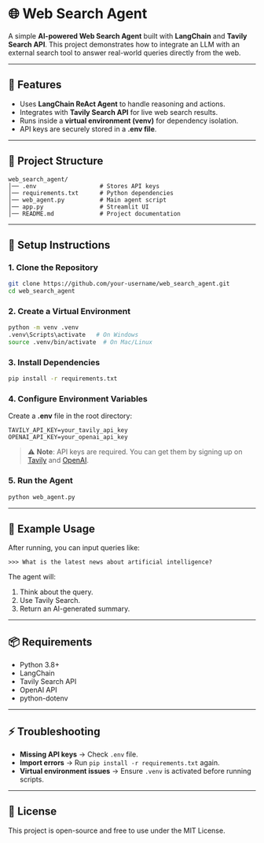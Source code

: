 # 🌐 Web Search Agent

A simple **AI-powered Web Search Agent** built with **LangChain** and **Tavily Search API**. This project demonstrates how to integrate an LLM with an external search tool to answer real-world queries directly from the web.

---

## 🚀 Features

* Uses **LangChain ReAct Agent** to handle reasoning and actions.
* Integrates with **Tavily Search API** for live web search results.
* Runs inside a **virtual environment (venv)** for dependency isolation.
* API keys are securely stored in a **.env file**.

---

## 📂 Project Structure

```
web_search_agent/
│── .env                  # Stores API keys
│── requirements.txt      # Python dependencies
│── web_agent.py          # Main agent script
│── app.py                # Streamlit UI
│── README.md             # Project documentation
```

---

## 🔑 Setup Instructions

### 1. Clone the Repository

```bash
git clone https://github.com/your-username/web_search_agent.git
cd web_search_agent
```

### 2. Create a Virtual Environment

```bash
python -m venv .venv
.venv\Scripts\activate   # On Windows
source .venv/bin/activate  # On Mac/Linux
```

### 3. Install Dependencies

```bash
pip install -r requirements.txt
```

### 4. Configure Environment Variables

Create a **.env** file in the root directory:

```env
TAVILY_API_KEY=your_tavily_api_key
OPENAI_API_KEY=your_openai_api_key
```

> ⚠️ **Note**: API keys are required. You can get them by signing up on [Tavily](https://app.tavily.com/) and [OpenAI](https://platform.openai.com/).

### 5. Run the Agent

```bash
python web_agent.py
```

---

## 🧪 Example Usage

After running, you can input queries like:

```
>>> What is the latest news about artificial intelligence?
```

The agent will:

1. Think about the query.
2. Use Tavily Search.
3. Return an AI-generated summary.

---

## 📦 Requirements

* Python 3.8+
* LangChain
* Tavily Search API
* OpenAI API
* python-dotenv

---

## ⚡ Troubleshooting

* **Missing API keys** → Check `.env` file.
* **Import errors** → Run `pip install -r requirements.txt` again.
* **Virtual environment issues** → Ensure `.venv` is activated before running scripts.

---

## 📜 License

This project is open-source and free to use under the MIT License.
